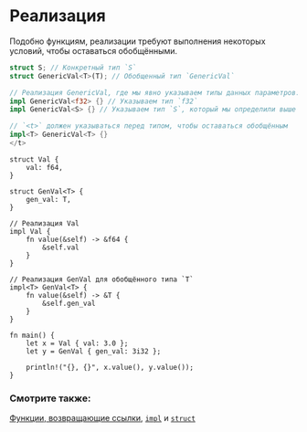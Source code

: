 # Реализация

Подобно функциям, реализации требуют выполнения некоторых условий, чтобы оставаться обобщёнными.

```rust
struct S; // Конкретный тип `S`
struct GenericVal<T>(T); // Обобщенный тип `GenericVal`

// Реализация GenericVal, где мы явно указываем типы данных параметров:
impl GenericVal<f32> {} // Указываем тип `f32`
impl GenericVal<S> {} // Указываем тип `S`, который мы определили выше

// `<t>` должен указываться перед типом, чтобы оставаться обобщённым
impl<T> GenericVal<T> {}
</t>
```

```rust,editable
struct Val {
    val: f64,
}

struct GenVal<T> {
    gen_val: T,
}

// Реализация Val
impl Val {
    fn value(&self) -> &f64 {
        &self.val
    }
}

// Реализация GenVal для обобщённого типа `T`
impl<T> GenVal<T> {
    fn value(&self) -> &T {
        &self.gen_val
    }
}

fn main() {
    let x = Val { val: 3.0 };
    let y = GenVal { gen_val: 3i32 };

    println!("{}, {}", x.value(), y.value());
}
```

### Смотрите также:

[Функции, возвращающие ссылки](../scope/lifetime/fn.md), [`impl`](../fn/methods.md) и [`struct`](../custom_types/structs.md)

